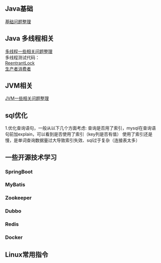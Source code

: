 ## Java基础
[基础问题整理](https://www.jianshu.com/p/0dbe20eab855)

## Java 多线程相关
[多线程一些相关问题整理](https://www.jianshu.com/p/3e73fc3f960a)<br>
多线程测试代码：<br>
[ReentrantLock](https://github.com/rubywang08/zookeeper-study/blob/rpc-server/rmi/src/com/mytest/lockpractice/Lock1.java)<br>
[生产者消费者](https://github.com/rubywang08/zookeeper-study/tree/rpc-server/rmi/src/com/mytest/multithread)<br>

## JVM相关
[JVM一些相关问题整理](https://www.jianshu.com/p/76568379341a)<br>

## sql优化
1.优化查询语句，一般从以下几个方面考虑:
 查询是否用了索引，mysql在查询语句前加explain，可以看到是否使用了索引（key列是否有值）
 使用了索引还是慢，是单词查询数据量过大导致索引失效、sql过于复杂（连接表太多）

## 一些开源技术学习
### SpringBoot
### MyBatis
### Zookeeper
### Dubbo
### Redis
### Docker

## Linux常用指令
